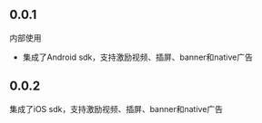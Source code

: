 ## 0.0.1
内部使用
* 集成了Android sdk，支持激励视频、插屏、banner和native广告

## 0.0.2
集成了iOS sdk，支持激励视频、插屏、banner和native广告
